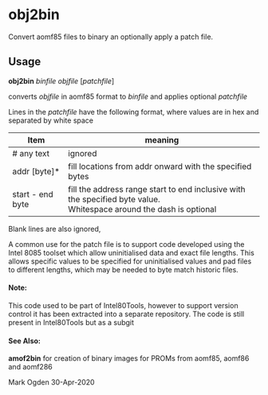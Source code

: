# obj2bin
Convert aomf85 files to binary an optionally apply a patch file.

## Usage

**obj2bin** *binfile* *objfile* [*patchfile*]

converts *objfile* in aomf85 format to *binfile* and applies optional *patchfile*

Lines in the *patchfile* have the following format, where values are in hex and separated by white space

| Item             | meaning                                                      |
| ---------------- | ------------------------------------------------------------ |
| \# any text      | ignored                                                      |
| addr [byte]*     | fill locations from addr onward with the specified bytes     |
| start - end byte | fill the address range start to end inclusive with the specified byte value.<br />Whitespace around the dash is optional |

Blank lines are also ignored,

A common use for the patch file is to support code developed using the Intel 8085 toolset which allow uninitialised data and exact file lengths. This allows specific values to be specified for uninitialised values and pad files to different lengths, which may be needed to byte match historic files.

#### Note:

This code used to be part of Intel80Tools, however to support version control it has been extracted into a separate repository. The code is still present in Intel80Tools but as a subgit

#### See Also:

**amof2bin** for creation of binary images for PROMs from aomf85, aomf86 and aomf286

Mark Ogden 30-Apr-2020
